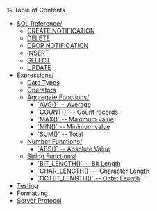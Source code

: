 % Table of Contents

<ul><li><a href="SQL Reference/toc.html">SQL Reference/</a><ul><li><a href="SQL Reference/create-notification.html">CREATE NOTIFICATION</a></li><li><a href="SQL Reference/delete.html">DELETE</a></li><li><a href="SQL Reference/drop-notification.html">DROP NOTIFICATION</a></li><li><a href="SQL Reference/insert.html">INSERT</a></li><li><a href="SQL Reference/select.html">SELECT</a></li><li><a href="SQL Reference/update.html">UPDATE</a></li></ul></li><li><a href="Expressions/toc.html">Expressions/</a><ul><li><a href="Expressions/data-types.html">Data Types</a></li><li><a href="Expressions/operators.html">Operators</a></li><li><a href="Expressions/Aggregate Functions/toc.html">Aggregate Functions/</a><ul><li><a href="Expressions/Aggregate Functions/avg.html">`AVG()` -- Average</a></li><li><a href="Expressions/Aggregate Functions/count.html">`COUNT()` -- Count records</a></li><li><a href="Expressions/Aggregate Functions/max.html">`MAX()` -- Maximum value</a></li><li><a href="Expressions/Aggregate Functions/min.html">`MIN()` -- Minimum value</a></li><li><a href="Expressions/Aggregate Functions/sum.html">`SUM()` -- Total</a></li></ul></li><li><a href="Expressions/Number Functions/toc.html">Number Functions/</a><ul><li><a href="Expressions/Number Functions/abs.html">`ABS()` -- Absolute Value</a></li></ul></li><li><a href="Expressions/String Functions/toc.html">String Functions/</a><ul><li><a href="Expressions/String Functions/bit_length.html">`BIT_LENGTH()` -- Bit Length</a></li><li><a href="Expressions/String Functions/char_length.html">`CHAR_LENGTH()` -- Character Length</a></li><li><a href="Expressions/String Functions/octet_length.html">`OCTET_LENGTH()` -- Octet Length</a></li></ul></li></ul></li><li><a href="testing.html">Testing</a></li><li><a href="formatting.html">Formatting</a></li><li><a href="server-protocol.html">Server Protocol</a></li></ul>

